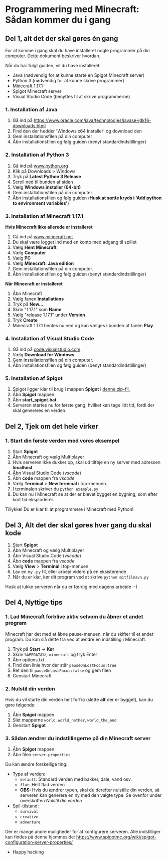 # Programmering med Minecraft: Sådan kommer du i gang

## Del 1, alt det der skal gøres én gang

For at komme i gang skal du have installeret nogle programmer på din computer. Dette dokument beskriver hvordan.

Når du har fulgt guiden, vil du have installeret:

- Java (nødvendig for at kunne starte en Spigot Minecraft server)
- Python 3 (nødvendig for at kunne skrive programmer)
- Minecraft 1.17.1
- Spigot Minecraft server
- Visual Studio Code (benyttes til at skrive programmerne)

### 1. Installation af Java

1. Gå ind på https://www.oracle.com/java/technologies/javase-jdk16-downloads.html
2. Find den der hedder 'Windows x64 Installer' og download den
4. Gem installationsfilen på din computer
5. Åbn installationsfilen og følg guiden (benyt standardindstillinger)

### 2. Installation af Python 3

1. Gå ind på www.python.org
2. Klik på Downloads > Windows
3. Tryk på **Latest Python 3 Release**
4. Scroll ned til bunden af siden
5. Vælg **Windows installer (64-bit)**
6. Gem installationsfilen på din computer.
7. Åbn installationsfilen og følg guiden (**Husk at sætte kryds i 'Add python to environment variables'**)

### 3. Installation af Minecraft 1.17.1

**Hvis Minecraft ikke allerede er installeret**

1. Gå ind på www.minecraft.net
2. Du skal være logget ind med en konto med adgang til spillet
3. Vælg **Hent Minecraft**
4. Vælg **Computer**
5. Vælg **PC**
6. Vælg **Minecraft: Java edition**
7. Gem installationsfilen på din computer.
8. Åbn installationsfilen og følg guiden (benyt standardindstillinger)

**Når Minecraft er installeret**

1. Åbn Minecraft
2. Vælg fanen **Installations**
3. Tryk på **New...**
4. Skriv "1.17.1" som **Name**
5. Vælg "release 1.17.1" under **Version**
6. Tryk **Create**
7. Minecraft 1.17.1 hentes nu ned og kan vælges i bunden af fanen **Play**.

### 4. Installation af Visual Studio Code

1. Gå ind på [code.visualstudio.com](code.visualstudio.com)
2. Vælg **Download for Windows**
3. Gem installationsfilen på din computer.
4. Åbn installationsfilen og følg guiden (benyt standardindstillinger)

### 5. Installation af Spigot

1. Spigot ligger klar til brug i mappen **Spigot** i [denne zip-fil.](https://github.com/jonasholbech/programmering-med-minecraft/archive/refs/heads/master.zip)
2. Åbn **Spigot** mappen.
3. Åbn **start_spigot.bat**
4. Serveren startes nu for første gang, hvilket kan tage lidt tid, fordi der skal genereres en verden.

## Del 2, Tjek om det hele virker

### 1. Start din første verden med vores eksempel

1. Start **Spigot**
2. Åbn Minecraft og vælg Multiplayer
3. Hvis serveren ikke dukker op, skal ud tilføje en ny server med adressen **localhost**
4. Åbn Visual Studio Code (_vscode_)
5. Åbn **code** mappen fra _vscode_
6. Vælg **Terminal** > **New terminal** i top-menuen.
7. I terminalen skriver du `python example.py`
8. Du kan nu i Minecraft se at der er blevet bygget en bygning, som efter kort tid eksploderer.

Tillykke! Du er klar til at programmere i Minecraft med Python!

## Del 3, Alt det der skal gøres hver gang du skal kode

1. Start **Spigot**
2. Åbn Minecraft og vælg Multiplayer
3. Åbn Visual Studio Code (_vscode_)
4. Åbn **code** mappen fra _vscode_
5. Vælg **View** > **Terminal** i top-menuen.
6. Lav en ny `.py` fil, eller arbejd videre på en eksisterende
7. Når du er klar, kør dit program ved at skrive `python mitfilnavn.py`

Husk at lukke serveren når du er færdig med dagens arbejde :-)

## Del 4, Nyttige tips

### 1. Lad Minecraft forblive aktiv selvom du åbner et andet program

Minecraft har det med at åbne pause-menuen, når du skifter til et andet program. Du kan slå dette fra ved at ændre en indstilling i Minecraft.

1. Tryk på **Start** -> **Kør**
2. Skriv `%APPDATA%\.minecraft` og tryk Enter
3. Åbn options.txt
4. Find den linie hvor der står `pauseOnLostFocus:true`
5. Ret den til `pauseOnLostFocus:false` og gem filen
6. Genstart Minecraft

### 2. Nulstil din verden

Hvis du vil starte din verden helt forfra (slette **alt** der er bygget), kan du gøre følgende:

1. Åbn **Spigot** mappen
2. Slet mapperne `world`, `world_nether`, `world_the_end`
3. Genstart **Spigot**

### 3. Sådan ændrer du indstillingerne på din Minecraft server

1. Åbn **Spigot** mappen
2. Åbn filen `server.properties`

Du kan ændre forskellige ting:

- Type af verden:
  - `default`: Standard verden med bakker, dale, vand osv.
  - `flat`: Helt flad verden
  - **OBS:** Hvis du ændrer typen, skal du derefter nulstille din verden, så serveren kan generere en ny med den valgte type. Se ovenfor under overskriften _Nulstil din verden_
- Spil-tilstand:
  - `survival`
  - `creative`
  - `adventure`

Der er mange andre muligheder for at konfigurere serveren. Alle indstilliger kan findes på denne hjemmeside: https://www.spigotmc.org/wiki/spigot-configuration-server-properties/

- Happy hacking
